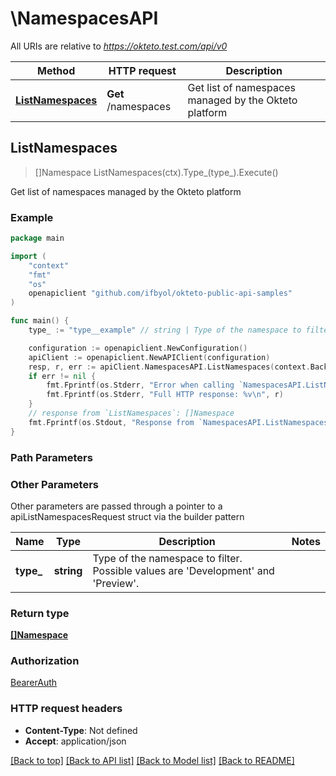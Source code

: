 # \NamespacesAPI

All URIs are relative to *https://okteto.test.com/api/v0*

Method | HTTP request | Description
------------- | ------------- | -------------
[**ListNamespaces**](NamespacesAPI.md#ListNamespaces) | **Get** /namespaces | Get list of namespaces managed by the Okteto platform



## ListNamespaces

> []Namespace ListNamespaces(ctx).Type_(type_).Execute()

Get list of namespaces managed by the Okteto platform



### Example

```go
package main

import (
	"context"
	"fmt"
	"os"
	openapiclient "github.com/ifbyol/okteto-public-api-samples"
)

func main() {
	type_ := "type__example" // string | Type of the namespace to filter. Possible values are 'Development' and 'Preview'. (optional)

	configuration := openapiclient.NewConfiguration()
	apiClient := openapiclient.NewAPIClient(configuration)
	resp, r, err := apiClient.NamespacesAPI.ListNamespaces(context.Background()).Type_(type_).Execute()
	if err != nil {
		fmt.Fprintf(os.Stderr, "Error when calling `NamespacesAPI.ListNamespaces``: %v\n", err)
		fmt.Fprintf(os.Stderr, "Full HTTP response: %v\n", r)
	}
	// response from `ListNamespaces`: []Namespace
	fmt.Fprintf(os.Stdout, "Response from `NamespacesAPI.ListNamespaces`: %v\n", resp)
}
```

### Path Parameters



### Other Parameters

Other parameters are passed through a pointer to a apiListNamespacesRequest struct via the builder pattern


Name | Type | Description  | Notes
------------- | ------------- | ------------- | -------------
 **type_** | **string** | Type of the namespace to filter. Possible values are &#39;Development&#39; and &#39;Preview&#39;. | 

### Return type

[**[]Namespace**](Namespace.md)

### Authorization

[BearerAuth](../README.md#BearerAuth)

### HTTP request headers

- **Content-Type**: Not defined
- **Accept**: application/json

[[Back to top]](#) [[Back to API list]](../README.md#documentation-for-api-endpoints)
[[Back to Model list]](../README.md#documentation-for-models)
[[Back to README]](../README.md)

